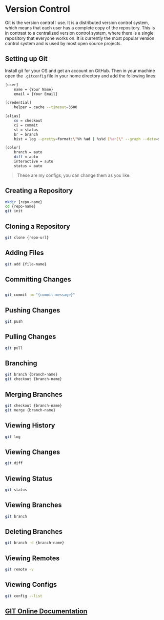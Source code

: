 # Version Control

Git is the version control I use. It is a distributed version control system, which means that each user has a complete copy of the repository. This is in contrast to a centralized version control system, where there is a single repository that everyone works on. It is currently the most popular version control system and is used by most open source projects. 

## Setting up Git

Install git for your OS and get an account on GitHub. Then in your machine open the `.gitconfig` file in your home directory and add the following lines:

```bash
[user]
    name = {Your Name}
    email = {Your Email}

[credential]
    helper = cache --timeout=3600

[alias]
    co = checkout
    ci = commit
    st = status
    br = branch
    hist = log --pretty=format:\"%h %ad | %s%d [%an]\" --graph --date=short

[color]
    branch = auto
    diff = auto
    interactive = auto
    status = auto
```
> These are my configs, you can change them as you like.

## Creating a Repository

```bash
mkdir {repo-name}
cd {repo-name}
git init
```

## Cloning a Repository

```bash
git clone {repo-url}
```

## Adding Files

```bash
git add {file-name}
```

## Committing Changes

```bash

git commit -m "{commit-message}"
```

## Pushing Changes

```bash
git push
```

## Pulling Changes

```bash
git pull
```

## Branching

```bash
git branch {branch-name}
git checkout {branch-name}
```

## Merging Branches

```bash
git checkout {branch-name}
git merge {branch-name}
```

## Viewing History

```bash
git log
```

## Viewing Changes

```bash
git diff
```

## Viewing Status

```bash
git status
```

## Viewing Branches

```bash
git branch
```

## Deleting Branches

```bash
git branch -d {branch-name}
```

## Viewing Remotes

```bash
git remote -v
```

## Viewing Configs

```bash
git config --list
```

## [GIT Online Documentation](https://git-scm.com/book/en/v2)